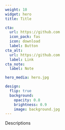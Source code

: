 ```yaml
---
weight: 10
widget: hero
title: Title

cta:
  url: https://github.com
  icon_pack: fas
  icon: download
  label: Button
cta_alt:
  url: https://github.com
  label: Link
cta_note:
  label: Note

hero_media: hero.jpg

design:
  flip: true
  background:
    opacity: 0.8
    brightness: 0.9
    image: background.jpg
---
```

Descriptions